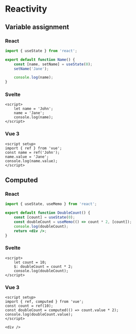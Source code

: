 # Reactivity

## Variable assignment

### React

```jsx
import { useState } from 'react';

export default function Name() {
	const [name, setName] = useState(0);
	setName('Jane');

	console.log(name);
}
```

### Svelte

```svelte
<script>
	let name = 'John';
	name = 'Jane';
	console.log(name);
</script>
```

### Vue 3

```vue
<script setup>
import { ref } from 'vue';
const name = ref('John');
name.value = 'Jane';
console.log(name.value);
</script>
```

## Computed

### React

```jsx
import { useState, useMemo } from 'react';

export default function DoubleCount() {
	const [count] = useState(0);
	const doubleCount = useMemo(() => count * 2, [count]);
	console.log(doubleCount);
	return <div />;
}
```

### Svelte

```svelte
<script>
	let count = 10;
	$: doubleCount = count * 2;
	console.log(doubleCount);
</script>
```

### Vue 3

```vue
<script setup>
import { ref, computed } from 'vue';
const count = ref(10);
const doubleCount = computed(() => count.value * 2);
console.log(doubleCount.value);
</script>

<div />
```
